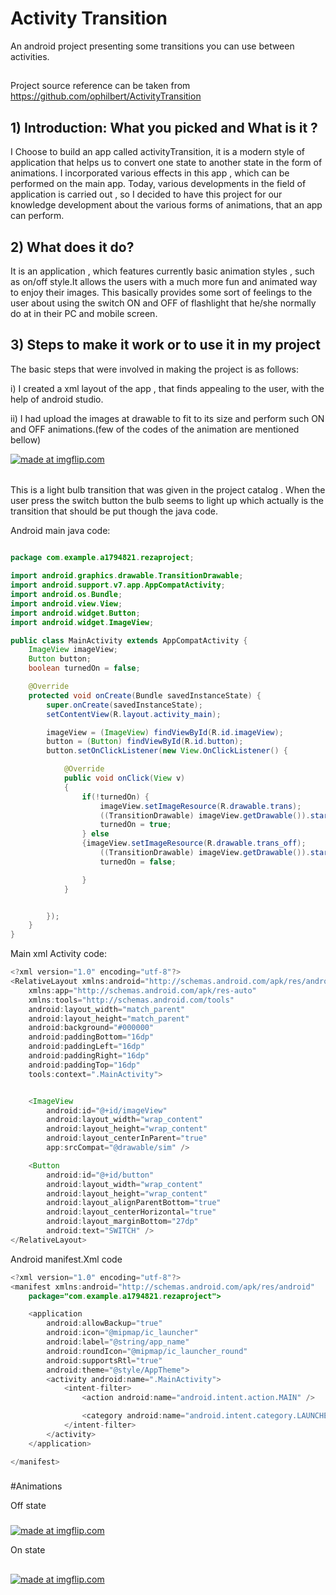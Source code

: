 # Activity Transition
An android project presenting some transitions you can use between activities.
##
Project source reference can be taken from https://github.com/ophilbert/ActivityTransition

## 1) Introduction: What you picked and What is it ?
I Choose to build an app called activityTransition, it is a modern style of application that helps us to convert one state to another state in the form of animations. I incorporated various effects in this app , which can be performed on the main app. Today, various developments in the field of application is carried out , so I decided to have this project for our knowledge development about the various forms of animations, that an app can perform.

## 2) What does it do?

It is an application , which features currently basic animation styles , such as on/off style.It allows the users with a much more fun and animated way to enjoy their images. This basically provides some sort of feelings to the user about using the switch ON and OFF of flashlight that he/she normally do at in their PC and mobile screen.

## 3) Steps to make it work or to use it in my project

The basic steps that were involved in making the project is as follows:
<p> i) I created a xml layout of the app , that finds appealing to the user, with the help of android studio.</p>
<p> ii) I had upload the images at drawable to fit to its size and perform such ON and OFF animations.(few of the codes of the animation are mentioned bellow)</p>

<a href="https://imgflip.com/gif/2vs6fw"><img src="https://i.imgflip.com/2vs6fw.gif" title="made at imgflip.com"/></a>
######
This is a light bulb transition that was given in the project catalog . When the user press the switch button the bulb seems to light up which actually is the transition that should be put though the java code.

Android main java code:
```java

package com.example.a1794821.rezaproject;

import android.graphics.drawable.TransitionDrawable;
import android.support.v7.app.AppCompatActivity;
import android.os.Bundle;
import android.view.View;
import android.widget.Button;
import android.widget.ImageView;

public class MainActivity extends AppCompatActivity {
    ImageView imageView;
    Button button;
    boolean turnedOn = false;

    @Override
    protected void onCreate(Bundle savedInstanceState) {
        super.onCreate(savedInstanceState);
        setContentView(R.layout.activity_main);

        imageView = (ImageView) findViewById(R.id.imageView);
        button = (Button) findViewById(R.id.button);
        button.setOnClickListener(new View.OnClickListener() {

            @Override
            public void onClick(View v)
            {
                if(!turnedOn) {
                    imageView.setImageResource(R.drawable.trans);
                    ((TransitionDrawable) imageView.getDrawable()).startTransition(3000);
                    turnedOn = true;
                } else
                {imageView.setImageResource(R.drawable.trans_off);
                    ((TransitionDrawable) imageView.getDrawable()).startTransition(3000);
                    turnedOn = false;

                }
            }


        });
    }
}

```

Main xml Activity code:
```java
<?xml version="1.0" encoding="utf-8"?>
<RelativeLayout xmlns:android="http://schemas.android.com/apk/res/android"
    xmlns:app="http://schemas.android.com/apk/res-auto"
    xmlns:tools="http://schemas.android.com/tools"
    android:layout_width="match_parent"
    android:layout_height="match_parent"
    android:background="#000000"
    android:paddingBottom="16dp"
    android:paddingLeft="16dp"
    android:paddingRight="16dp"
    android:paddingTop="16dp"
    tools:context=".MainActivity">


    <ImageView
        android:id="@+id/imageView"
        android:layout_width="wrap_content"
        android:layout_height="wrap_content"
        android:layout_centerInParent="true"
        app:srcCompat="@drawable/sim" />

    <Button
        android:id="@+id/button"
        android:layout_width="wrap_content"
        android:layout_height="wrap_content"
        android:layout_alignParentBottom="true"
        android:layout_centerHorizontal="true"
        android:layout_marginBottom="27dp"
        android:text="SWITCH" />
</RelativeLayout>
```

Android manifest.Xml code
```java
<?xml version="1.0" encoding="utf-8"?>
<manifest xmlns:android="http://schemas.android.com/apk/res/android"
    package="com.example.a1794821.rezaproject">

    <application
        android:allowBackup="true"
        android:icon="@mipmap/ic_launcher"
        android:label="@string/app_name"
        android:roundIcon="@mipmap/ic_launcher_round"
        android:supportsRtl="true"
        android:theme="@style/AppTheme">
        <activity android:name=".MainActivity">
            <intent-filter>
                <action android:name="android.intent.action.MAIN" />

                <category android:name="android.intent.category.LAUNCHER" />
            </intent-filter>
        </activity>
    </application>

</manifest>
```

###
#Animations

Off state
###
<a href="https://imgflip.com/gif/2vssm1"><img src="https://i.imgflip.com/2vssm1.gif" title="made at imgflip.com"/></a>

On state
##
<a href="https://imgflip.com/gif/2vssxf"><img src="https://i.imgflip.com/2vssxf.gif" title="made at imgflip.com"/></a>
